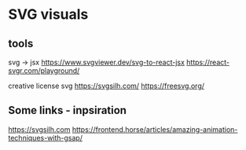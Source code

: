 # SVG visuals

## tools

svg -> jsx
<https://www.svgviewer.dev/svg-to-react-jsx>
<https://react-svgr.com/playground/>

creative license svg
<https://svgsilh.com/>
<https://freesvg.org/>
## Some links - inpsiration
 
 <https://svgsilh.com>
 <https://frontend.horse/articles/amazing-animation-techniques-with-gsap/>